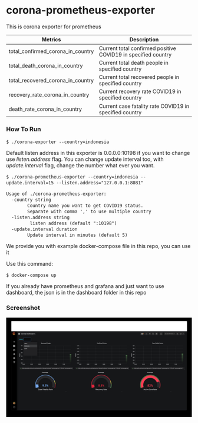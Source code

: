 # corona-prometheus-exporter
This is corona exporter for prometheus

Metrics | Description
------------- | -------------
total_confirmed_corona_in_country  | Current total confirmed positive COVID19 in specified country
total_death_corona_in_country | Current total death people in specified country
total_recovered_corona_in_country | Current total recovered people in specified country
recovery_rate_corona_in_country | Current recovery rate COVID19 in specified country
death_rate_corona_in_country | Current case fatality rate COVID19 in specified country

### How To Run
```cassandraql
$ ./corona-exporter --country=indonesia
```

Default listen address in this exporter is 0.0.0.0:10198 if you want to change use _listen.address_ flag.
You can change update interval too, with _update.interval_ flag, change the number what ever you want. 
```cassandraql
$ ./corona-prometheus-exporter --country=indonesia --update.interval=15 --listen.address="127.0.0.1:8081"
```

```cassandraql
Usage of ./corona-prometheus-exporter:
  -country string
        Country name you want to get COVID19 status.
        Separate with comma ',' to use multiple country
  -listen.address string
         listen address (default ":10198")
  -update.interval duration
        Update interval in minutes (default 5)

```

We provide you with example docker-compose file in this repo, you can use it

Use this command:

```cassandraql
$ docker-compose up
```

If you already have prometheus and grafana and just want to use dashboard, the json is in the dashboard folder in this repo

### Screenshot

![Grafana Dashboard](img/img.png)


